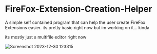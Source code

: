 # FireFox-Extension-Creation-Helper
A simple self contained program that can help the user create FireFox Extensions easier.
its pretty basic right now but im working on it... kinda

its mostly just a multifile editor right now

![Screenshot 2023-12-30 123315](https://github.com/ProtoBotic/FireFox-Extension-Creation-Helper/assets/155253484/6580aceb-5df9-4a7b-a9e3-f5734d0ab9ce)
